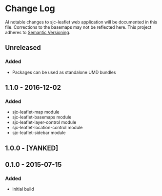 # Change Log
Al notable changes to sjc-leaflet web application will be documented in this file. Corrections to the basemaps may not be reflected here. This project adheres to [Semantic Versioning](http://semver.org).

## Unreleased

### Added
- Packages can be used as standalone UMD bundles

## 1.1.0 - 2016-12-02
### Added
- sjc-leaflet-map module
- sjc-leaflet-basemaps module
- sjc-leaflet-layer-control module
- sjc-leaflet-location-control module
- sjc-leaflet-sidebar module

## 1.0.0 - [YANKED]

## 0.1.0 - 2015-07-15

### Added

- Initial build
